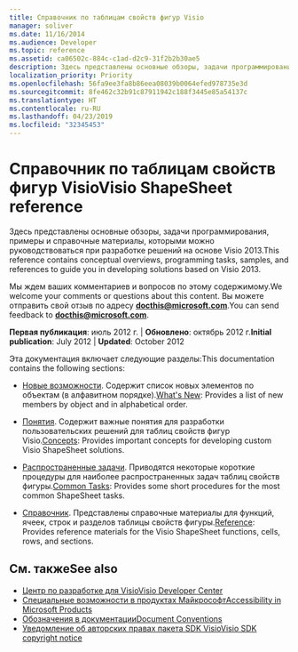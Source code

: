```yaml
---
title: Справочник по таблицам свойств фигур Visio
manager: soliver
ms.date: 11/16/2014
ms.audience: Developer
ms.topic: reference
ms.assetid: ca06502c-884c-c1ad-d2c9-31f2b2b30ae5
description: Здесь представлены основные обзоры, задачи программирования, примеры и справочные материалы, которыми можно руководствоваться при разработке решений на основе Visio 2013.
localization_priority: Priority
ms.openlocfilehash: 56fa9ee3fa8b86eea08039b0064efed978735e3d
ms.sourcegitcommit: 8fe462c32b91c87911942c188f3445e85a54137c
ms.translationtype: HT
ms.contentlocale: ru-RU
ms.lasthandoff: 04/23/2019
ms.locfileid: "32345453"
---
```

# <a name="visio-shapesheet-reference"></a><span data-ttu-id="c9950-103">Справочник по таблицам свойств фигур Visio</span><span class="sxs-lookup"><span data-stu-id="c9950-103">Visio ShapeSheet reference</span></span>

<span data-ttu-id="c9950-104">Здесь представлены основные обзоры, задачи программирования, примеры и справочные материалы, которыми можно руководствоваться при разработке решений на основе Visio 2013.</span><span class="sxs-lookup"><span data-stu-id="c9950-104">This reference contains conceptual overviews, programming tasks, samples, and references to guide you in developing solutions based on Visio 2013.</span></span>
  
<span data-ttu-id="c9950-105">Мы ждем ваших комментариев и вопросов по этому содержимому.</span><span class="sxs-lookup"><span data-stu-id="c9950-105">We welcome your comments or questions about this content.</span></span> <span data-ttu-id="c9950-106">Вы можете отправить свой отзыв по адресу **[docthis@microsoft.com](mailto:docthis@microsoft.com)**.</span><span class="sxs-lookup"><span data-stu-id="c9950-106">You can send feedback to **[docthis@microsoft.com](mailto:docthis@microsoft.com)**.</span></span> 
  
 <span data-ttu-id="c9950-107">**Первая публикация**: июль 2012 г. | **Обновлено**: октябрь 2012 г.</span><span class="sxs-lookup"><span data-stu-id="c9950-107">**Initial publication**: July 2012 | **Updated**: October 2012</span></span>
  
<span data-ttu-id="c9950-108">Эта документация включает следующие разделы:</span><span class="sxs-lookup"><span data-stu-id="c9950-108">This documentation contains the following sections:</span></span>
  
- <span data-ttu-id="c9950-109">[Новые возможности](what-s-new-for-visio-shapesheet-developers.md). Содержит список новых элементов по объектам (в алфавитном порядке).</span><span class="sxs-lookup"><span data-stu-id="c9950-109">[What's New](what-s-new-for-visio-shapesheet-developers.md): Provides a list of new members by object and in alphabetical order.</span></span>
    
- <span data-ttu-id="c9950-110">[Понятия](concepts-visio-shapesheet.md). Содержит важные понятия для разработки пользовательских решений для таблиц свойств фигур Visio.</span><span class="sxs-lookup"><span data-stu-id="c9950-110">[Concepts](concepts-visio-shapesheet.md): Provides important concepts for developing custom Visio ShapeSheet solutions.</span></span>
    
- <span data-ttu-id="c9950-111">[Распространенные задачи](common-tasks-visio-shapesheet.md). Приводятся некоторые короткие процедуры для наиболее распространенных задач таблиц свойств фигуры.</span><span class="sxs-lookup"><span data-stu-id="c9950-111">[Common Tasks](common-tasks-visio-shapesheet.md): Provides some short procedures for the most common ShapeSheet tasks.</span></span>
    
- <span data-ttu-id="c9950-112">[Справочник](reference-visio-shapesheet.md). Представлены справочные материалы для функций, ячеек, строк и разделов таблицы свойств фигуры.</span><span class="sxs-lookup"><span data-stu-id="c9950-112">[Reference](reference-visio-shapesheet.md): Provides reference materials for the Visio ShapeSheet functions, cells, rows, and sections.</span></span>
    
## <a name="see-also"></a><span data-ttu-id="c9950-113">См. также</span><span class="sxs-lookup"><span data-stu-id="c9950-113">See also</span></span>

- [<span data-ttu-id="c9950-114">Центр по разработке для Visio</span><span class="sxs-lookup"><span data-stu-id="c9950-114">Visio Developer Center</span></span>](https://msdn.microsoft.com/office/aa905478.aspx)    
- [<span data-ttu-id="c9950-115">Специальные возможности в продуктах Майкрософт</span><span class="sxs-lookup"><span data-stu-id="c9950-115">Accessibility in Microsoft Products</span></span>](https://www.microsoft.com/enable/products/default.aspx)    
- [<span data-ttu-id="c9950-116">Обозначения в документации</span><span class="sxs-lookup"><span data-stu-id="c9950-116">Document Conventions</span></span>](https://msdn.microsoft.com/office/aa905365.aspx)   
- [<span data-ttu-id="c9950-117">Уведомление об авторских правах пакета SDK Visio</span><span class="sxs-lookup"><span data-stu-id="c9950-117">Visio SDK copyright notice</span></span>](visio-sdk-copyright-notice.md)

    

